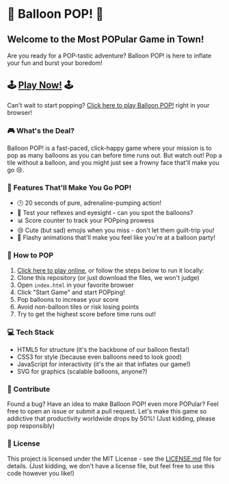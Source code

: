 # 🎈 Balloon POP! 🎈

## Welcome to the Most POPular Game in Town! 

Are you ready for a POP-tastic adventure? Balloon POP! is here to inflate your fun and burst your boredom!

## 🕹️ [Play Now!](http://meenaviyal.com/balloonPOP/) 🕹️

Can't wait to start popping? [Click here to play Balloon POP!](http://meenaviyal.com/balloonPOP/) right in your browser!

### 🎮 What's the Deal?

Balloon POP! is a fast-paced, click-happy game where your mission is to pop as many balloons as you can before time runs out. But watch out! Pop a tile without a balloon, and you might just see a frowny face that'll make you go 😢.

### 🚀 Features That'll Make You Go POP!

- 🕒 20 seconds of pure, adrenaline-pumping action!
- 🎯 Test your reflexes and eyesight - can you spot the balloons?
- 📊 Score counter to track your POPping prowess
- 😢 Cute (but sad) emojis when you miss - don't let them guilt-trip you!
- 🎉 Flashy animations that'll make you feel like you're at a balloon party!

### 🎈 How to POP

1. [Click here to play online](http://meenaviyal.com/balloonPOP/), or follow the steps below to run it locally:
2. Clone this repository (or just download the files, we won't judge)
3. Open `index.html` in your favorite browser
4. Click "Start Game" and start POPping!
5. Pop balloons to increase your score
6. Avoid non-balloon tiles or risk losing points
7. Try to get the highest score before time runs out!

### 💻 Tech Stack

- HTML5 for structure (it's the backbone of our balloon fiesta!)
- CSS3 for style (because even balloons need to look good)
- JavaScript for interactivity (it's the air that inflates our game!)
- SVG for graphics (scalable balloons, anyone?)

### 👥 Contribute

Found a bug? Have an idea to make Balloon POP! even more POPular? Feel free to open an issue or submit a pull request. Let's make this game so addictive that productivity worldwide drops by 50%! (Just kidding, please pop responsibly)

### 📜 License

This project is licensed under the MIT License - see the [LICENSE.md](LICENSE.md) file for details. (Just kidding, we don't have a license file, but feel free to use this code however you like!)
